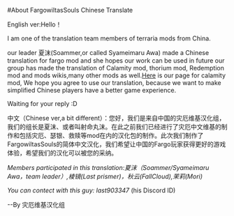#About FargowiltasSouls Chinese Translate

English ver:Hello！

I am one of the translation team members of terraria mods from China.

our leader 夏沫(Soammer,or called Syameimaru Awa) made a Chinese translation for fargo mod and she hopes our work can be used in future
our group has made the translation of Calamity mod, thorium mod, Redemption mod and mods wikis,many other mods as well.[Here](https://terraria-calamity-mod.fandom.com/zh) is our page for calamity mod,
We hope you agree to use our translation, because we want to make simplified Chinese players have a better game experience.

Waiting for your reply :D

中文（Chinese ver,a bit different）：您好，我们是来自中国的灾厄维基汉化组，我们的组长是夏沫、或者叫射命丸沫。在此之前我们已经进行了灾厄中文维基的制作和包括灾厄、瑟银、救赎等mod在内的汉化包的制作。此次我们制作了FargowiltasSouls的简体中文汉化，我们希望让中国的Fargo玩家获得更好的游戏体验，希望我们的汉化可以被您的采纳。

*Members participated in this translation:夏沫（Soammer/Syameimaru Awa，team leader）,棱镜(Last prismer)，秋云(FallCloud),茉莉(Mori)*

*You can contect with this guy: last903347* (his Discord ID)

--By 灾厄维基汉化组
